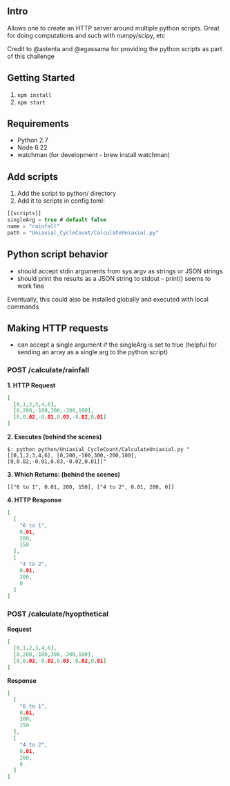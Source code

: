 ## Intro

Allows one to create an HTTP server around multiple python scripts. Great for doing computations and such with numpy/scipy, etc

Credit to @astenta and @egassama for providing the python scripts as part of this challenge

## Getting Started

1. ``npm install``
2. ``npm start``

## Requirements

* Python 2.7
* Node 6.22
* watchman (for development - brew install watchman)

## Add scripts

1. Add the script to python/ directory
2. Add it to scripts in config.toml:

```js
[[scripts]]
singleArg = true # default false
name = "rainfall"
path = "Uniaxial_CycleCount/CalculateUniaxial.py"
```

## Python script behavior

* should accept stdin arguments from sys.argv as strings or JSON strings
* should print the results as a JSON string to stdout - print() seems to work fine

Eventually, this could also be installed globally and executed with local commands

## Making HTTP requests

* can accept a single argument if the singleArg is set to true (helpful for sending an array as a single arg to the python script)


### POST /calculate/rainfall

**1. HTTP Request**
```json
[
  [0,1,2,3,4,6],
  [0,200,-100,300,-200,100],
  [0,0.02,-0.01,0.03,-0.02,0.01]
]
```

**2. Executes (behind the scenes)**
```
$: python python/Uniaxial_CycleCount/CalculateUniaxial.py "[[0,1,2,3,4,6], [0,200,-100,300,-200,100], [0,0.02,-0.01,0.03,-0.02,0.01]]"
```
**3.  Which Returns: (behind the scenes)**
```
[["6 to 1", 0.01, 200, 150], ["4 to 2", 0.01, 200, 0]]
```
**4. HTTP Response**

```json
[
  [
    "6 to 1",
    0.01,
    200,
    150
  ],
  [
    "4 to 2",
    0.01,
    200,
    0
  ]
]
```

### POST /calculate/hyopthetical

**Request**
```json
[
  [0,1,2,3,4,6],
  [0,200,-100,300,-200,100],
  [0,0.02,-0.01,0.03,-0.02,0.01]
]
```

**Response**

```json
[
  [
    "6 to 1",
    0.01,
    200,
    150
  ],
  [
    "4 to 2",
    0.01,
    200,
    0
  ]
]
```
